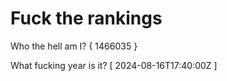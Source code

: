 # Fuck the rankings

Who the hell am I?
{ 1466035 }

What fucking year is it?
[ 2024-08-16T17:40:00Z ]
